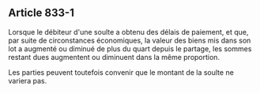 Article 833-1
----
Lorsque le débiteur d'une soulte a obtenu des délais de paiement, et que, par
suite de circonstances économiques, la valeur des biens mis dans son lot a
augmenté ou diminué de plus du quart depuis le partage, les sommes restant dues
augmentent ou diminuent dans la même proportion.

Les parties peuvent toutefois convenir que le montant de la soulte ne variera
pas.
